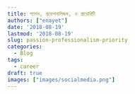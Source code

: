 ```yaml
---
title: প‍্যাশন, প্রফেশনালিজম, ও প্রায়োরিটি
authors: ["enayet"]
date: '2018-08-19'
lastmod: '2018-08-19'
slug: passion-professionalism-priority
categories:
  - Blog
tags:
  - career
draft: true
images: ["images/socialmedia.png"]
---
```


